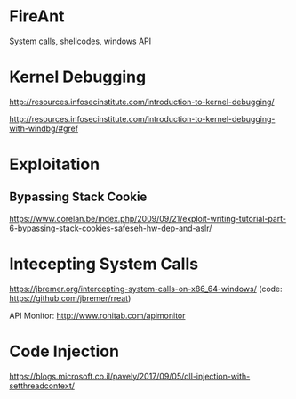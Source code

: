 # FireAnt
System calls, shellcodes, windows API

# Kernel Debugging
http://resources.infosecinstitute.com/introduction-to-kernel-debugging/

http://resources.infosecinstitute.com/introduction-to-kernel-debugging-with-windbg/#gref


# Exploitation
## Bypassing Stack Cookie
https://www.corelan.be/index.php/2009/09/21/exploit-writing-tutorial-part-6-bypassing-stack-cookies-safeseh-hw-dep-and-aslr/

# Intecepting System Calls
https://jbremer.org/intercepting-system-calls-on-x86_64-windows/ (code: https://github.com/jbremer/rreat)

API Monitor: http://www.rohitab.com/apimonitor

# Code Injection
https://blogs.microsoft.co.il/pavely/2017/09/05/dll-injection-with-setthreadcontext/
